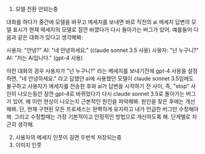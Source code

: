 1. 모델 전환 안되는중 


대화를 하다가 중간에 모델을 바꾸고 메세지를 보내면 바로 직전의 ai 메세지 답변의 모델 표시가 현재 메세지의 모델로 잠깐 바꼈다가 다시 돌아가는 버그가 있어. 예를들어 다음과 같은 대화가 있다고 생각해봐:

사용자: "안녕?"
AI: "네 안녕하세요." (claude sonnet 3.5 사용)
사용자: "넌 누구니?"
AI: "저는 Ai입니다." (gpt-4 사용)

이런 대화의 경우 사용자가 "넌 누구니?" 라는 메세지를 보내기전에 gpt-4 사용을 설정하면, "네 안녕하세요." 라고 답했던 ai에 사용했던 모델이 claude sonnet 3.5임에도 불구하고 사용자가 메세지를 전송한 후와 ai가 답변을 시작하기 전 사이, 즉, "stop" 사인이 나오는동안  잠깐 gpt-4로 바뀌었다가 다시 claude sonnet 3.5로 돌아가는 버그가 있어.   왜 이런 현상이 나오는지 근본적인 원인을 파악해봐. 원인을 찾은 후에는 개선해봐. 단, 현재 구현된 모든 프로세스는 완벽하게 유지하고 내가 언급한 버그만 수정해야해. 그리고 수정할때는 가장 기본적이고 안정적인 방법으로 개선하도록 해. 단계별로 차근히 생각해. 



2. 사용자의 메세지 인풋이 길면 두번씩 저장되는중 
3. 이미지 인풋
